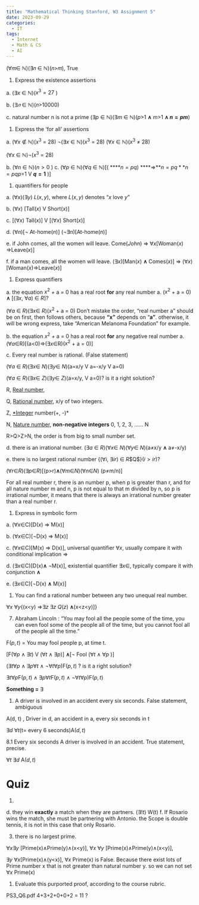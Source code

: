 ```yaml
---
title: "Mathematical Thinking Stanford, W3 Assignment 5"
date: 2023-09-29
categories:
  - IT
tags:
  - Internet
  - Math & CS
  - AI
---
```



(∀𝑚∈ ℕ)(∃𝑛 ∈ ℕ)(𝑛>𝑚), True 

1. Express the existence assertions

a. ($∃x$ ∈ ℕ)($x^3 = 27$ )

b. ($∃𝑛$ ∈ ℕ)(𝑛>10000)

c. natural number n is not a prime
($∃p$ ∈ ℕ)($∃m$ ∈ ℕ)($p$>1 **∧** $m$>1 **∧ $n=pm$**)

1. Express the ‘for all’ assertions

a. ($∀x$ ∉ ℕ)($x^3$ = 28)
 ¬($∃x$ ∈ $ℕ$)($x^3$ = 28)
($∀x$ ∈ ℕ)($x^3$ ≠ 28)

($∀x$ ∈ ℕ)¬($x^3$ = 28)

b. ($∀n$ ∈ ℕ)($n>0$ )
c.  ($∀p$ ∈ ℕ)($∀q$ ∈ ℕ)[( ****$n=pq$) ****⇒**$n=pq**n=pq$$p$=1 V **$q=1$** )]

1. quantifiers for people

a. ($∀x$)($∃y$) $L(x,y)$, where $L(x,y)$ denotes “$x$ love $y$” 

b. ($∀x$) [Tall$(x)$ V Short$(x)$]

c. [($∀x$) Tall$(x)$] V [($∀x)$ Short$(x)$]

d. ($∀n$)[¬ At-home$(n)$]
($¬∃n$)[At-home$(n)$]

e. if  John comes, all the women will leave.
Come$(John)$  ⇒ $∀x$[Woman$(x)$ ⇒Leave$(x)$]

f. if a man comes, all the women will leave.
($∃x$)[Man$(x)$ **∧** Comes$(x)$] ⇒ ($∀x$)[Woman$(x)$⇒Leave$(x)$]

1. Express quantifiers

a. the equation $x^2$ + a = 0 has a real root **for** any real number a.
($x^2$ + a = 0) **∧** [($∃x$, $∀a$) ∈ $R$]? 

($∀a$ ∈ $R$)($∃x$∈ $R$)($x^2$ + a = 0)
Don’t mistake the order, “real number a” should be on first, then follows others, because **“x”** depends on “**a”**. otherwise, it will be wrong express, take “American Melanoma Foundation” for example.

b.  the equation $x^2$ + a = 0 has a real root **for** any negative real number a.
($∀a$∈R)[(a<0)⇒($∃x$∈R)($x^2$ + a = 0)]

c. Every real number is rational. (False statement)

($∀a$ ∈ $R$)($∃x$∈ $N$)($∃y$∈ $N$)(a=x/y V a=-x/y V a=0)

($∀a$ ∈ $R$)($∃x$∈ $Z$)($∃y$∈ $Z$)(a=x/y, V a=0)? is it a right solution?

R, [Real number](https://en.wikipedia.org/wiki/Real_number), 

Q, [Rational number](https://en.wikipedia.org/wiki/Rational_number),  x/y of two integers.

Z, [*Integer](https://en.wikipedia.org/wiki/Integer_(computer_science)) number(+, -)*

N, [Nature number](https://en.wikipedia.org/wiki/Natural_number), **non-negative integers** 0, 1, 2, 3, …… N

R>Q>Z>N, the order is from big to small number set.

d. there is an irrational number. 
($∃a$ ∈ $R$)($∀x$∈ $N$)($∀y$∈ $N$)(a≠x/y **∧**  a≠-x/y)

e. there is no largest rational number
{($∀i$, $∃ir$) ∈ $R$\$Q$}($i>ir$)?

($∀r$∈$R$)($∃p$∈$R$)[(p>r)**∧**($∀m$∈$N$)($∀n$∈$N$) (p≠m/n)]

For all real number r, there is an number p, when p is greater than r, and  for all nature number m and n, p is not equal to that m divided by n, so p is irrational number, it means that there is always an irrational number greater than a real number r.

1. Express in symbolic form

a. ($∀x$∈C)[D$(x)$ ⇒ M$(x)$]

b. ($∀x$∈C)[¬D(x) ⇒  M(x)]

c. ($∀x$∈C)[M(x) ⇒ D(x)], universal quantifier $∀x$, usually compare it with conditional implication ⇒

d. ($∃x$∈C)[D(x)**∧** ¬M(x)], existential quantifier $∃x$∈, typically compare it with conjunction **∧**

e. ($∃x$∈C)[¬D(x) **∧** M(x)]

1. You can find a rational number between any two unequal real number.

$∀x$ $∀y${(x<y) ⇒$∃z$ $∃z$ $Q(z)$ **∧**(x<z<y)]}

7. Abraham Lincoln : “You may fool all the people some of the time, you can even fool some of the people all of the time, but you cannot fool all of the people all the time.”

F$(p,t)$ = You may fool people p, at time t.

[F($∀p$ ∧ $∃t$) V ($∀t$ ∧ $∃p$)] **∧**[¬ Fool ($∀t$ ∧ $∀p$ )]

($∃t$$∀p$ ∧ $∃p$$∀t$ ∧ ¬$∀t$$∀p$)F$(p,t)$ ? is it a right solution?

$∃t$$∀p$F$(p,t)$  ∧ $∃p$$∀t$F$(p,t)$  ∧ ¬$∀t$$∀p$)F$(p,t)$ 

**Something =** $∃$

1. A driver is involved in an accident every six seconds. False statement, ambiguous

A(d, t) , Driver in d, an accident in a, every six seconds in t

$∃d$  $∀t$(t= every 6 seconds)A$(d,t)$

8.1 Every six seconds A driver is involved in an accident. True statement, precise.

$∀t$ $∃d$  A$(d,t)$

# Quiz

1. 
d. they win **exactly** a match when they are partners. $(∃!t)$ W(t)
f. If Rosario wins the match, she must be partnering with Antonio. 
the Scope is double tennis, it is not in this case that only Rosario. 

3. there is no largest prime.

$∀x$$∃y$ [Prime(x)∧Prime(y)∧(x<y)], 
$∀x$ $∀y$ [Prime(x)∧Prime(y)∧(x<y)], 

$∃y$ $∀x$[Prime(x)∧(y<x)], 
$∀x$ Prime(x) is False. Because there exist lots of Prime number x that is not greater than natural number y. so we can not set 
$∀x$ Prime(x) 

1. Evaluate this purported proof, according to the course rubric.

PS3_Q6.pdf
4+3+2+0+0+2 = 11 ? 

